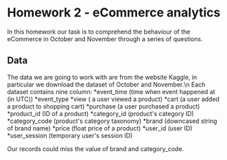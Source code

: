 # Homework 2 - eCommerce analytics
In this homework our task is to comprehend the behaviour of the eCommerce in October and November through a series of questions.
## Data
The data we are going to work with are from the website Kaggle, in particular we download the dataset of October and November.\n
Each dataset contains nine column:
*event_time (time when event happened at (in UTC))
*event_type
   *view ( a user viewed a product)
   *cart (a user added a product to shopping cart) 
   *purchase (a user purchased a product)
*product_id (ID of a product)
*category_id (product's category ID)
*category_code (product's category taxonomy)
*brand (downcased string of brand name)
*price (float price of a product)
*user_id (user ID)
*user_session (temporary user's session ID)

Our records could miss the value of brand and category_code.
   
   
   
